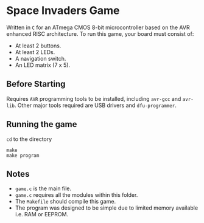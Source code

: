 # Space Invaders Game
Written in <code>C</code> for an ATmega CMOS 8-bit microcontroller based on the AVR enhanced RISC architecture. To run this game, your board must consist of:
- At least 2 buttons.
- At least 2 LEDs.
- A navigation switch.
- An LED matrix (7 x 5).

## Before Starting
Requires <code>AVR</code> programming tools to be installed, including <code>avr-gcc</code> and <code>avr-lib</code>. Other major tools required are USB drivers and <code>dfu-programmer</code>.

## Running the game
<code>cd</code> to the directory
```
make
make program
```

## Notes
- <code>game.c</code> is the main file.
- <code>game.c</code> requires all the modules within this folder.
- The <code>Makefile</code> should compile this game.
- The program was designed to be simple due to limited memory available i.e. RAM or EEPROM.